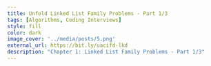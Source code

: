 ```yaml
---
title: Unfold Linked List Family Problems - Part 1/3
tags: [Algorithms, Coding Interviews]
style: fill
color: dark
image_cover: '../media/posts/5.png'
external_url: https://bit.ly/uacifd-lkd
description: "Chapter 1: Linked List Family Problems - Part 1/3"
---
```


